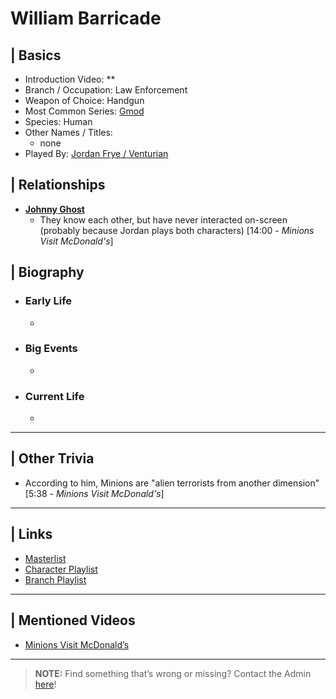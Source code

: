 # William Barricade


## | Basics  
- Introduction Video: **  
- Branch / Occupation: Law Enforcement 
- Weapon of Choice: Handgun   
- Most Common Series: [Gmod](6.Series/Gmod.html)  
- Species: Human  
- Other Names / Titles:   
  - none
- Played By: [Jordan Frye / Venturian](3.Siblings/3.1.Jordan-Frye-Venturian.html)  


## | Relationships  
- [**Johnny Ghost**](5.Characters/Johnny_Ghost.html)  
  - They know each other, but have never interacted on-screen \(probably because Jordan plays both characters) \[14:00 - *Minions Visit McDonald's*] 


## | Biography  
- ### Early Life  
  -   
- ### Big Events  
  -   
- ### Current Life  
  -   

----

## | Other Trivia  
- According to him, Minions are "alien terrorists from another dimension" \[5:38 - *Minions Visit McDonald's*]

---

## | Links  
- [Masterlist]()  
- [Character Playlist]()  
- [Branch Playlist]()  

----

## | Mentioned Videos
- [Minions Visit McDonald’s](https://youtu.be/Yk0RNCWNQKY)

----

> **NOTE:** Find something that’s wrong or missing? Contact the Admin [here](../chapter_2.html)!